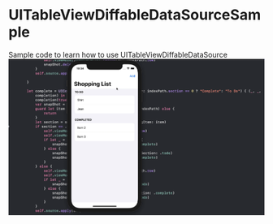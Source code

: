 # UITableViewDiffableDataSourceSample
Sample code to learn how to use UITableViewDiffableDataSource
![Sample](image.png)
